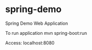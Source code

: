 # spring-demo
Spring Demo Web Application

To run application
mvn spring-boot:run

Access: localhost:8080
